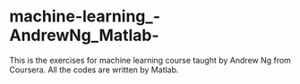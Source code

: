 # machine-learning_-AndrewNg_Matlab-

This is the exercises for machine learning course taught by Andrew Ng from Coursera. All the codes are written by Matlab.
